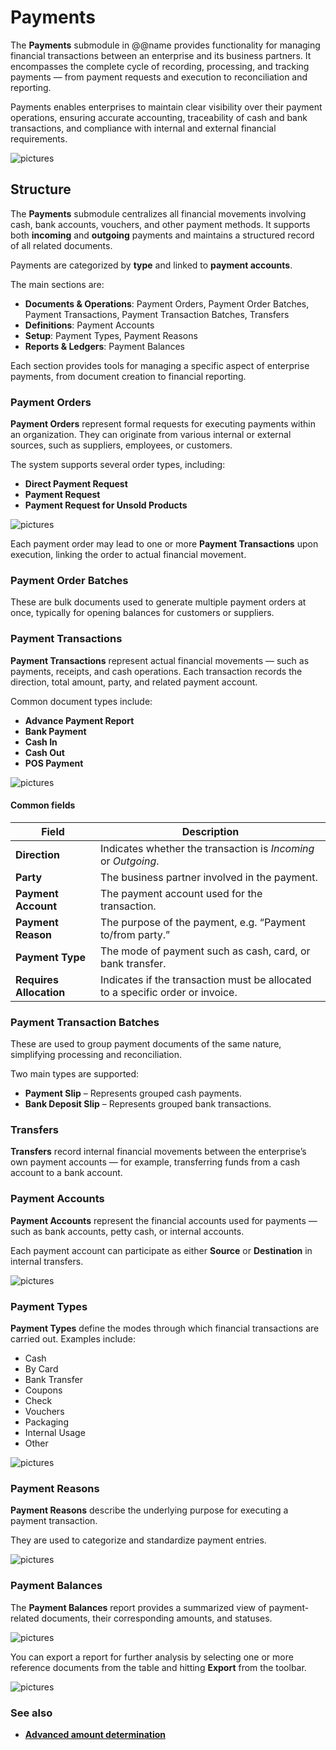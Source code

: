 # Payments

The **Payments** submodule in @@name provides functionality for managing financial transactions between an enterprise and its business partners. It encompasses the complete cycle of recording, processing, and tracking payments — from payment requests and execution to reconciliation and reporting.

Payments enables enterprises to maintain clear visibility over their payment operations, ensuring accurate accounting, traceability of cash and bank transactions, and compliance with internal and external financial requirements.

![pictures](pictures/payment_submodule.png)

## Structure

The **Payments** submodule centralizes all financial movements involving cash, bank accounts, vouchers, and other payment methods. It supports both **incoming** and **outgoing** payments and maintains a structured record of all related documents.

Payments are categorized by **type** and linked to **payment accounts**.

The main sections are:

* **Documents & Operations**: Payment Orders, Payment Order Batches, Payment Transactions, Payment Transaction Batches, Transfers
* **Definitions**: Payment Accounts
* **Setup**: Payment Types, Payment Reasons
* **Reports & Ledgers**: Payment Balances

Each section provides tools for managing a specific aspect of enterprise payments, from document creation to financial reporting.

### Payment Orders

**Payment Orders** represent formal requests for executing payments within an organization. They can originate from various internal or external sources, such as suppliers, employees, or customers. 

The system supports several order types, including:

* **Direct Payment Request**
* **Payment Request**
* **Payment Request for Unsold Products**

![pictures](pictures/orders.png)

Each payment order may lead to one or more **Payment Transactions** upon execution, linking the order to actual financial movement.

### Payment Order Batches

These are bulk documents used to generate multiple payment orders at once, typically for opening balances for customers or suppliers.

### Payment Transactions

**Payment Transactions** represent actual financial movements — such as payments, receipts, and cash operations. Each transaction records the direction, total amount, party, and related payment account.

Common document types include:

* **Advance Payment Report**
* **Bank Payment**
* **Cash In**
* **Cash Out**
* **POS Payment**

![pictures](pictures/transactions.png)

#### Common fields

| Field                     | Description                                                                    |
| ------------------------- | ---------------------------------------------------------------                          
| **Direction**             | Indicates whether the transaction is *Incoming* or *Outgoing*.                 |
| **Party**                 | The business partner involved in the payment.                                  |
| **Payment Account**       | The payment account used for the transaction.                                  |                          
| **Payment Reason**        | The purpose of the payment, e.g. “Payment to/from party.”                      |
| **Payment Type**          | The mode of payment such as cash, card, or bank transfer.                      |
| **Requires Allocation**   | Indicates if the transaction must be allocated to a specific order or invoice. |

### Payment Transaction Batches

These are used to group payment documents of the same nature, simplifying processing and reconciliation. 

Two main types are supported:

* **Payment Slip** – Represents grouped cash payments.
* **Bank Deposit Slip** – Represents grouped bank transactions.

### Transfers

**Transfers** record internal financial movements between the enterprise’s own payment accounts — for example, transferring funds from a cash account to a bank account.

### Payment Accounts

**Payment Accounts** represent the financial accounts used for payments — such as bank accounts, petty cash, or internal accounts.

Each payment account can participate as either **Source** or **Destination** in internal transfers.

![pictures](pictures/accounts.png)

### Payment Types

**Payment Types** define the modes through which financial transactions are carried out. Examples include:

* Cash
* By Card
* Bank Transfer
* Coupons
* Check
* Vouchers
* Packaging
* Internal Usage
* Other

![pictures](pictures/types.png)

### Payment Reasons

**Payment Reasons** describe the underlying purpose for executing a payment transaction. 

They are used to categorize and standardize payment entries.

![pictures](pictures/reasons.png)

### Payment Balances

The **Payment Balances** report provides a summarized view of payment-related documents, their corresponding amounts, and statuses. 

![pictures](pictures/balances.png)

You can export a report for further analysis by selecting one or more reference documents from the table and hitting **Export** from the toolbar.

![pictures](pictures/export_balances.png)

### See also

* **[Advanced amount determination](./advance-amounts-determination/index.md)**
